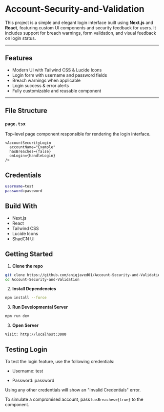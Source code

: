 # Account-Security-and-Validation

This project is a simple and elegant login interface built using **Next.js** and **React**, featuring custom UI components and security feedback for users. It includes support for breach warnings, form validation, and visual feedback on login status.

---

## Features

- Modern UI with Tailwind CSS & Lucide Icons
- Login form with username and password fields
- Breach warnings when applicable
- Login success & error alerts
- Fully customizable and reusable component

---

## File Structure

### `page.tsx`

Top-level page component responsible for rendering the login interface.

```tsx
<AccountSecurityLogin
  accountName="Example"
  hasBreaches={false}
  onLogin={handleLogin}
/>
```

## Credentials

```sh
username=test
password=password
```

## Build With

- Next.js
- React
- Tailwind CSS
- Lucide Icons
- ShadCN UI

## Getting Started

1. **Clone the repo**
```bash
git clone https://github.com/aniqjaved01/Account-Security-and-Validation.git
cd Account-Security-and-Validation
```

2. **Install Dependencies**
```bash
npm install --force
```

3. **Run Developmental Server**
```bash
npm run dev
```

3. **Open Server**
```bash
Visit: http://localhost:3000
```

## Testing Login

To test the login feature, use the following credentials:

- Username: test

- Password: password

Using any other credentials will show an "Invalid Credentials" error.

To simulate a compromised account, pass ``` hasBreaches={true} ``` to the component.


